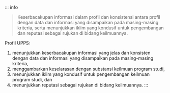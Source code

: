 ::: info

> Keserbacakupan informasi dalam profil dan konsistensi antara profil dengan data dan informasi yang disampaikan pada masing-masing kriteria, serta menunjukkan iklim yang kondusif untuk pengembangan dan reputasi sebagai rujukan di bidang keilmuannya.

Profil UPPS:

1. menunjukkan keserbacakupan informasi yang jelas dan konsisten dengan data dan informasi yang disampaikan pada masing-masing kriteria,
1. menggambarkan keselarasan dengan substansi keilmuan program studi,
1. menunjukkan iklim yang kondusif untuk pengembangan keilmuan program studi, dan
1. menunjukkan reputasi sebagai rujukan di bidang keilmuannya.
   :::
